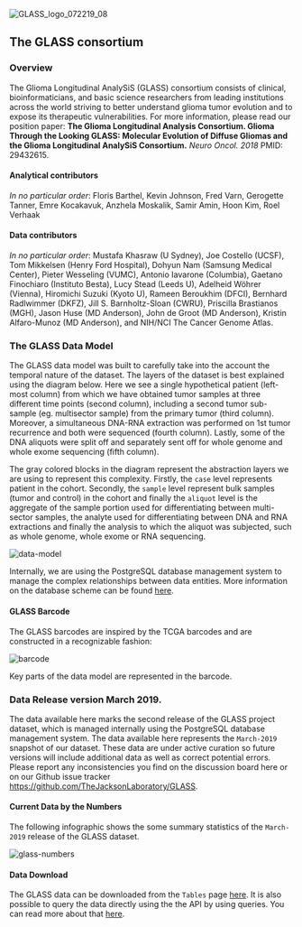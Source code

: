 ![GLASS_logo_072219_08](https://user-images.githubusercontent.com/6731211/64618915-2ed59e80-d3af-11e9-8983-d41414379ad3.png)

## The GLASS consortium

### Overview
The Glioma Longitudinal AnalySiS (GLASS) consortium consists of clinical, bioinformaticians, and basic science researchers from leading institutions across the world striving to better understand glioma tumor evolution and to expose its therapeutic vulnerabilities. For more information, please read our position paper: **The Glioma Longitudinal Analysis Consortium. Glioma Through the Looking GLASS: Molecular Evolution of Diffuse Gliomas and the Glioma Longitudinal AnalySiS Consortium.** *Neuro Oncol. 2018* PMID: 29432615. 

#### Analytical contributors
*In no particular order*: Floris Barthel, Kevin Johnson, Fred Varn, Gerogette Tanner, Emre Kocakavuk, Anzhela Moskalik, Samir Amin, Hoon Kim, Roel Verhaak

#### Data contributors
*In no particular order*: Mustafa Khasraw (U Sydney), Joe Costello (UCSF), Tom Mikkelsen (Henry Ford Hospital), Dohyun Nam (Samsung Medical Center), Pieter Wesseling (VUMC), Antonio Iavarone (Columbia), Gaetano Finochiaro (Instituto Besta), Lucy Stead (Leeds U), Adelheid Wöhrer (Vienna), Hiromichi Suzuki (Kyoto U), Rameen Beroukhim (DFCI), Bernhard Radlwimmer (DKFZ), Jill S. Barnholtz-Sloan (CWRU), Priscilla Brastianos (MGH), Jason Huse (MD Anderson), John de Groot (MD Anderson), Kristin Alfaro-Munoz (MD Anderson), and NIH/NCI The Cancer Genome Atlas.

### The GLASS Data Model

The GLASS data model was built to carefully take into the account the temporal nature of the dataset. The layers of the dataset is best explained using the diagram below. Here we see a single hypothetical patient (left-most column) from which we have obtained tumor samples at three different time points (second column), including a second tumor sub-sample (eg. multisector sample) from the primary tumor (third column). Moreover, a simultaneous DNA-RNA extraction was performed on 1st tumor recurrence and both were sequenced (fourth column). Lastly, some of the DNA aliquots were split off and separately sent off for whole genome and whole exome sequencing (fifth column).

The gray colored blocks in the diagram represent the abstraction layers we are using to represent this complexity. Firstly, the `case` level represents patient in the cohort. Secondly, the `sample` level represent bulk samples (tumor and control) in the cohort and finally the `aliquot` level is the aggregate of the sample portion used for differentiating between multi-sector samples, the analyte used for differentiating between DNA and RNA extractions and finally the analysis to which the aliquot was subjected, such as whole genome, whole exome or RNA sequencing.

![data-model](https://user-images.githubusercontent.com/9220167/48782460-3dca5380-ecac-11e8-8ac5-c3c2d71bb94a.png)

Internally, we are using the PostgreSQL database management system to manage the complex relationships between data entities. More information on the database scheme can be found [here](https://www.synapse.org/#!Synapse:syn17038081/wiki/585706).

#### GLASS Barcode

The GLASS barcodes are inspired by the TCGA barcodes and are constructed in a recognizable fashion:

![barcode](https://user-images.githubusercontent.com/9220167/48782475-491d7f00-ecac-11e8-9bba-c4ba02e8aa07.png)

Key parts of the data model are represented in the barcode.

### Data Release version March 2019.
The data available here marks the second release of the GLASS project dataset, which is managed internally using the PostgreSQL database management system. The data available here represents the `March-2019` snapshot of our dataset. These data are under active curation so future versions will include additional data as well as correct potential errors. Please report any inconsistencies you find on the discussion board here or on our Github issue tracker https://github.com/TheJacksonLaboratory/GLASS.

#### Current Data by the Numbers

The following infographic shows the some summary statistics of the `March-2019` release of the GLASS dataset.

![glass-numbers](https://user-images.githubusercontent.com/6731211/64620380-c0461000-d3b1-11e9-8ecf-ec3d10487784.jpg)

#### Data Download
The GLASS data can be downloaded from the `Tables` page [here](https://www.synapse.org/#!Synapse:syn17038081/tables/). It is also possible to query the data directly using the the API by using queries. You can read more about that [here](https://docs.synapse.org/articles/tables.html).
